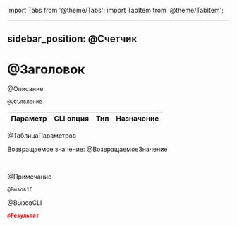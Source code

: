 import Tabs from '@theme/Tabs';
import TabItem from '@theme/TabItem';

---
sidebar_position: @Счетчик
---

# @Заголовок
@Описание



`@Объявление`

  | Параметр | CLI опция | Тип | Назначение |
  |-|-|-|-|
@ТаблицаПараметров
  
  Возвращаемое значение: @ВозвращаемоеЗначение

<br/>

@Примечание


```bsl title="Пример кода"
@Вызов1С
```
    
@ВызовCLI


```json title="Результат"
@Результат
```